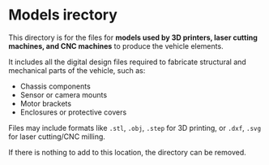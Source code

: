 Models irectory
===

This directory is for the files for **models used by 3D printers, laser cutting machines, and CNC machines** to produce the vehicle elements.

It includes all the digital design files required to fabricate structural and mechanical parts of the vehicle, such as:

- Chassis components
- Sensor or camera mounts
- Motor brackets
- Enclosures or protective covers

Files may include formats like `.stl`, `.obj`, `.step` for 3D printing, or `.dxf`, `.svg` for laser cutting/CNC milling.

If there is nothing to add to this location, the directory can be removed.


